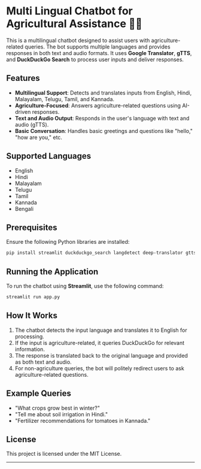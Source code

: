 # Multi Lingual Chatbot for Agricultural Assistance 🌾💬

This is a multilingual chatbot designed to assist users with agriculture-related queries. The bot supports multiple languages and provides responses in both text and audio formats. It uses **Google Translator**, **gTTS**, and **DuckDuckGo Search** to process user inputs and deliver responses.

## Features

- **Multilingual Support**: Detects and translates inputs from English, Hindi, Malayalam, Telugu, Tamil, and Kannada.
- **Agriculture-Focused**: Answers agriculture-related questions using AI-driven responses.
- **Text and Audio Output**: Responds in the user's language with text and audio (gTTS).
- **Basic Conversation**: Handles basic greetings and questions like "hello," "how are you," etc.

## Supported Languages

- English
- Hindi
- Malayalam
- Telugu
- Tamil
- Kannada
- Bengali

## Prerequisites

Ensure the following Python libraries are installed:

```bash
pip install streamlit duckduckgo_search langdetect deep-translator gtts
```

## Running the Application

To run the chatbot using **Streamlit**, use the following command:

```bash
streamlit run app.py
```

## How It Works

1. The chatbot detects the input language and translates it to English for processing.
2. If the input is agriculture-related, it queries DuckDuckGo for relevant information.
3. The response is translated back to the original language and provided as both text and audio.
4. For non-agriculture queries, the bot will politely redirect users to ask agriculture-related questions.

## Example Queries

- "What crops grow best in winter?"
- "Tell me about soil irrigation in Hindi."
- "Fertilizer recommendations for tomatoes in Kannada."

## License

This project is licensed under the MIT License.

---
